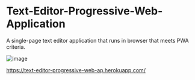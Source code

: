 # Text-Editor-Progressive-Web-Application
A single-page text editor application that runs in browser that meets PWA criteria.

![image](https://user-images.githubusercontent.com/102547169/179440282-e45810e7-06a8-4732-94c9-47b3042ed042.png)

 https://text-editor-progressive-web-ap.herokuapp.com/
